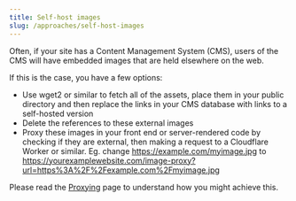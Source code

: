 ```yaml
---
title: Self-host images
slug: /approaches/self-host-images
---
```


Often, if your site has a Content Management System (CMS), users of the CMS will have embedded images that are held elsewhere on the web.

If this is the case, you have a few options:

* Use wget2 or similar to fetch all of the assets, place them in your public directory and then replace the links in your CMS database with links to a self-hosted version
* Delete the references to these external images
* Proxy these images in your front end or server-rendered code by checking if they are external, then making a request to a Cloudflare Worker or similar. Eg. change https://example.com/myimage.jpg to https://yourexamplewebsite.com/image-proxy?url=https%3A%2F%2Fexample.com%2Fmyimage.jpg

Please read the [Proxying](/docs/approaches/proxying) page to understand how you might achieve this.